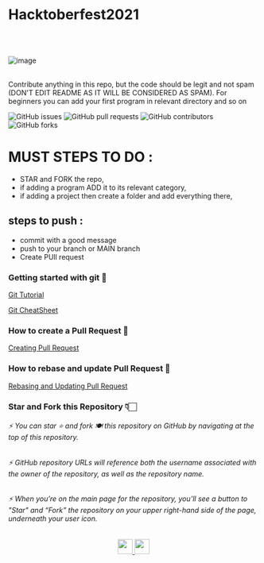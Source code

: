
# Hacktoberfest2021
<br>
<br>


![image](https://user-images.githubusercontent.com/56837137/135565301-0cc6eac1-a113-4f29-80c7-fab85cbefeff.png)
<br>
<br>

Contribute anything in this repo, but the code should be legit and not spam (DON'T EDIT README AS IT WILL BE CONSIDERED AS SPAM).
For beginners you can add your first program in relevant directory and so on

![GitHub issues](https://img.shields.io/github/issues/Shivam-Shrivastav/Hacktoberfest2021?style=plastic-square)
![GitHub pull requests](https://img.shields.io/github/issues-pr/Shivam-Shrivastav/Hacktoberfest2021?style=plastic-square)
![GitHub contributors](https://img.shields.io/github/contributors/Shivam-Shrivastav/Hacktoberfest2021?style=plastic-square)
![GitHub forks](https://img.shields.io/github/forks/Shivam-Shrivastav/Hacktoberfest2021?color=dark-green&style=plastic-square)

# MUST STEPS TO DO :
- STAR and FORK the repo,
- if adding a program ADD it to its relevant category,
- if adding a project then create a folder and add everything there,

## steps to push :
- commit with a good message
- push to your branch or MAIN branch
- Create PUll request


### Getting started with git 🚀
[Git Tutorial](https://www.digitalocean.com/community/tutorials/how-to-contribute-to-open-source-getting-started-with-git)

[Git CheatSheet](https://www.digitalocean.com/community/cheatsheets/how-to-use-git-a-reference-guide)

### How to create a Pull Request 🌸
[Creating Pull Request](https://www.digitalocean.com/community/tutorials/how-to-create-a-pull-request-on-github)

### How to rebase and update Pull Request 🌟
[Rebasing and Updating Pull Request](https://www.digitalocean.com/community/tutorials/how-to-rebase-and-update-a-pull-request)

### Star and Fork this Repository 👇🏻
###### ⚡  You can star ⭐ and fork 🍽️ this repository on GitHub by navigating at the top of this repository.
###### ⚡  GitHub repository URLs will reference both the username associated with the owner of the repository, as well as the repository name.
###### ⚡  When you’re on the main page for the repository, you’ll see a button to "Star" and “Fork” the repository on your upper right-hand side of the page, underneath your user icon.



<div align="center">
<a href="https://twitter.com/ShivamsTwt">
 <img src="https://user-images.githubusercontent.com/63895602/122171696-a2b6ac00-ce9d-11eb-8831-2ec5964bdd5f.png" width="30" height="30">
</a>
<a href="https://www.linkedin.com/in/shivam-shrivastava-1ab2841a3/">
 <img src="https://user-images.githubusercontent.com/63895602/122171991-f32e0980-ce9d-11eb-9027-94f54441d586.png" width="30" height="30">
</a>
<!-- to use these icons, go to www.flaticon.com & copy the png to clipboard -->
</div>
